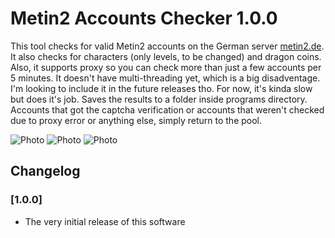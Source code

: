 # Metin2 Accounts Checker 1.0.0

This tool checks for valid Metin2 accounts on the German server [metin2.de](http://de.metin2.gameforge.com). It also checks for characters (only levels, to be changed) and dragon coins. Also, it supports proxy so you can check more than just a few accounts per 5 minutes. It doesn't have multi-threading yet, which is a big disadventage. I'm looking to include it in the future releases tho. For now, it's kinda slow but does it's job. Saves the results to a folder inside programs directory. Accounts that got the captcha verification or accounts that weren't checked due to proxy error or anything else, simply return to the pool.

![Photo](https://i.imgur.com/EX4Hle5.png)
![Photo](https://i.imgur.com/j2YALk8.png)
![Photo](https://i.imgur.com/k5CSfai.png)

## Changelog

### [1.0.0] 

- The very initial release of this software
